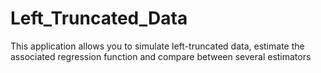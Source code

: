 # Left_Truncated_Data
This application allows you to simulate left-truncated data, estimate the associated regression function and compare between several estimators
